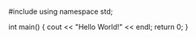 #include <iostream>
using namespace std;

int main() {
  cout << "Hello World!" << endl;
  return 0;
 }
